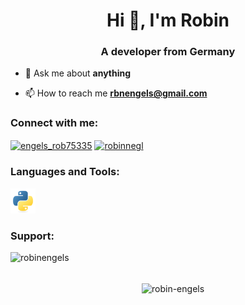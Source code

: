 <h1 align="center">Hi 👋, I'm Robin</h1>
<h3 align="center">A developer from Germany</h3>

- 💬 Ask me about **anything**

- 📫 How to reach me **rbnengels@gmail.com**

<h3 align="left">Connect with me:</h3>
<p align="left">
<a href="https://twitter.com/engels_rob75335" target="blank"><img align="center" src="https://raw.githubusercontent.com/rahuldkjain/github-profile-readme-generator/master/src/images/icons/Social/twitter.svg" alt="engels_rob75335" height="30" width="40" /></a>
<a href="https://instagram.com/robinnegl" target="blank"><img align="center" src="https://raw.githubusercontent.com/rahuldkjain/github-profile-readme-generator/master/src/images/icons/Social/instagram.svg" alt="robinnegl" height="30" width="40" /></a>
</p>

<h3 align="left">Languages and Tools:</h3>
<p align="left"> <a href="https://www.python.org" target="_blank" rel="noreferrer"> <img src="https://raw.githubusercontent.com/devicons/devicon/master/icons/python/python-original.svg" alt="python" width="40" height="40"/> </a> </p>

<h3 align="left">Support:</h3>
<p><a href="https://ko-fi.com/robinengels"> <img align="left" src="https://cdn.ko-fi.com/cdn/kofi3.png?v=3" height="50" width="210" alt="robinengels" /></a></p><br><br>

<p><img align="center" src="https://github-readme-stats.vercel.app/api/top-langs?username=robin-engels&show_icons=true&locale=en&layout=compact" alt="robin-engels" /></p>

